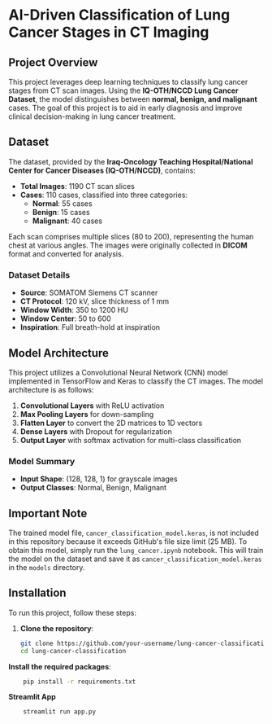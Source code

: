 # AI-Driven Classification of Lung Cancer Stages in CT Imaging

## Project Overview
This project leverages deep learning techniques to classify lung cancer stages from CT scan images. Using the **IQ-OTH/NCCD Lung Cancer Dataset**, the model distinguishes between **normal, benign, and malignant** cases. The goal of this project is to aid in early diagnosis and improve clinical decision-making in lung cancer treatment.

## Dataset
The dataset, provided by the **Iraq-Oncology Teaching Hospital/National Center for Cancer Diseases (IQ-OTH/NCCD)**, contains:
- **Total Images**: 1190 CT scan slices
- **Cases**: 110 cases, classified into three categories:
  - **Normal**: 55 cases
  - **Benign**: 15 cases
  - **Malignant**: 40 cases

Each scan comprises multiple slices (80 to 200), representing the human chest at various angles. The images were originally collected in **DICOM** format and converted for analysis.

### Dataset Details
- **Source**: SOMATOM Siemens CT scanner
- **CT Protocol**: 120 kV, slice thickness of 1 mm
- **Window Width**: 350 to 1200 HU
- **Window Center**: 50 to 600
- **Inspiration**: Full breath-hold at inspiration

## Model Architecture
This project utilizes a Convolutional Neural Network (CNN) model implemented in TensorFlow and Keras to classify the CT images. The model architecture is as follows:
1. **Convolutional Layers** with ReLU activation
2. **Max Pooling Layers** for down-sampling
3. **Flatten Layer** to convert the 2D matrices to 1D vectors
4. **Dense Layers** with Dropout for regularization
5. **Output Layer** with softmax activation for multi-class classification

### Model Summary
- **Input Shape**: (128, 128, 1) for grayscale images
- **Output Classes**: Normal, Benign, Malignant

## Important Note
The trained model file, `cancer_classification_model.keras`, is not included in this repository because it exceeds GitHub's file size limit (25 MB). To obtain this model, simply run the `lung_cancer.ipynb` notebook. This will train the model on the dataset and save it as `cancer_classification_model.keras` in the `models` directory.

## Installation

To run this project, follow these steps:

1. **Clone the repository**:
   ```bash
   git clone https://github.com/your-username/lung-cancer-classification.git
   cd lung-cancer-classification
   

**Install the required packages**:
```bash
    pip install -r requirements.txt
```
**Streamlit App**
```bash
    streamlit run app.py
```
